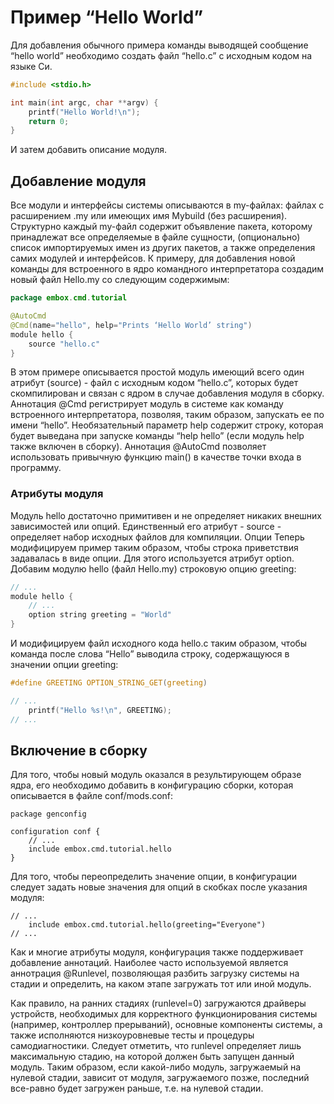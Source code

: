 # Пример “Hello World”
Для добавления обычного примера команды выводящей сообщение “hello world” необходимо создать файл “hello.c” с исходным кодом на языке Си.

```c
#include <stdio.h>

int main(int argc, char **argv) {
	printf("Hello World!\n");
	return 0;
}
```

И затем добавить описание модуля.

## Добавление модуля
Все модули и интерфейсы системы описываются в my-файлах: файлах с расширением .my или имеющих имя Mybuild (без расширения).
Структурно каждый my-файл содержит объявление пакета, которому принадлежат все определяемые в файле сущности, (опционально) список импортируемых имен из других пакетов, а также определения самих модулей и интерфейсов.
К примеру, для добавления новой команды для встроенного в ядро командного интерпретатора создадим новый файл Hello.my со следующим содержимым:

```java
package embox.cmd.tutorial

@AutoCmd
@Cmd(name="hello", help="Prints ‘Hello World’ string")
module hello {
	source "hello.c"
}
```

В этом примере описывается простой модуль имеющий всего один атрибут (source) - файл с исходным кодом “hello.c”, которых будет скомпилирован и связан с ядром в случае добавления модуля в сборку.
Аннотация @Cmd регистрирует модуль в системе как команду встроенного интерпретатора, позволяя, таким образом, запускать ее по имени “hello”. Необязательный параметр help содержит строку, которая будет выведана при запуске команды “help hello” (если модуль help также включен в сборку). Аннотация @AutoCmd позволяет использовать привычную функцию main() в качестве точки входа в программу.

### Атрибуты модуля
Модуль hello достаточно примитивен и не определяет никаких внешних зависимостей или опций. Единственный его атрибут - source - определяет набор исходных файлов для компиляции.
Опции
Теперь модифицируем пример таким образом, чтобы строка приветствия задавалась в виде опции. Для этого используется атрибут option. 
Добавим модулю hello (файл Hello.my) строковую опцию greeting:

```c
// ...
module hello {
	// ...
	option string greeting = "World"
}
```

И модифицируем файл исходного кода hello.c таким образом, чтобы команда после слова “Hello” выводила строку, содержащуюся в значении опции greeting:

```c
#define GREETING OPTION_STRING_GET(greeting)

// ...
	printf("Hello %s!\n", GREETING);
// ...
```

## Включение в сборку
Для того, чтобы новый модуль оказался в результирующем образе ядра, его необходимо добавить в конфигурацию сборки, которая описывается в файле conf/mods.conf:

```
package genconfig

configuration conf {
	// ...
	include embox.cmd.tutorial.hello
}
```
Для того, чтобы переопределить значение опции, в конфигурации следует задать новые значения для опций в скобках после указания модуля:

```
// ...
	include embox.cmd.tutorial.hello(greeting="Everyone")
// ...
```

Как и многие атрибуты модуля, конфигурация также поддерживает добавление аннотаций. Наиболее часто используемой является аннотрация @Runlevel, позволяющая разбить загрузку системы на стадии и определить, на каком этапе загружать тот или иной модуль.

Как правило, на ранних стадиях (runlevel=0) загружаются драйверы устройств, необходимых для корректного функционирования системы (например, контроллер прерываний), основные компоненты системы, а также исполняются низкоуровневые тесты и процедуры самодиагностики. Следует отметить, что runlevel определяет лишь максимальную стадию, на которой должен быть запущен данный модуль. Таким образом, если какой-либо модуль, загружаемый на нулевой стадии, зависит от модуля, загружаемого позже, последний все-равно будет загружен раньше, т.е. на нулевой стадии.

